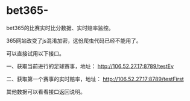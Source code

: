 # bet365-
bet365的比赛实时比分数据、实时赔率监控。


365网站改变了js混淆加密，这份爬虫代码已经不能用了。


可以直接试用以下接口。


一、获取当前进行的足球赛事，地址： http://106.52.27.17:8789/testEv

二、获取第一个赛事的实时赔率，地址： http://106.52.27.17:8789/testFirst


其他数据可以看看接口返回说明。
